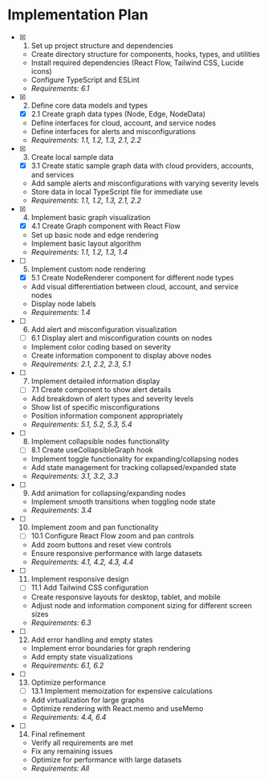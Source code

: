 # Implementation Plan

- [x] 1. Set up project structure and dependencies

  - Create directory structure for components, hooks, types, and utilities
  - Install required dependencies (React Flow, Tailwind CSS, Lucide icons)
  - Configure TypeScript and ESLint
  - _Requirements: 6.1_

- [x] 2. Define core data models and types

  - [x] 2.1 Create graph data types (Node, Edge, NodeData)
  - Define interfaces for cloud, account, and service nodes
  - Define interfaces for alerts and misconfigurations
  - _Requirements: 1.1, 1.2, 1.3, 2.1, 2.2_

- [x] 3. Create local sample data

  - [x] 3.1 Create static sample graph data with cloud providers, accounts, and services
  - Add sample alerts and misconfigurations with varying severity levels
  - Store data in local TypeScript file for immediate use
  - _Requirements: 1.1, 1.2, 1.3, 2.1, 2.2_

- [x] 4. Implement basic graph visualization

  - [x] 4.1 Create Graph component with React Flow
  - Set up basic node and edge rendering
  - Implement basic layout algorithm
  - _Requirements: 1.1, 1.2, 1.3, 1.4_

- [ ] 5. Implement custom node rendering

  - [x] 5.1 Create NodeRenderer component for different node types
  - Add visual differentiation between cloud, account, and service nodes
  - Display node labels
  - _Requirements: 1.4_

- [ ] 6. Add alert and misconfiguration visualization

  - [ ] 6.1 Display alert and misconfiguration counts on nodes
  - Implement color coding based on severity
  - Create information component to display above nodes
  - _Requirements: 2.1, 2.2, 2.3, 5.1_

- [ ] 7. Implement detailed information display

  - [ ] 7.1 Create component to show alert details
  - Add breakdown of alert types and severity levels
  - Show list of specific misconfigurations
  - Position information component appropriately
  - _Requirements: 5.1, 5.2, 5.3, 5.4_

- [ ] 8. Implement collapsible nodes functionality

  - [ ] 8.1 Create useCollapsibleGraph hook
  - Implement toggle functionality for expanding/collapsing nodes
  - Add state management for tracking collapsed/expanded state
  - _Requirements: 3.1, 3.2, 3.3_

- [ ] 9. Add animation for collapsing/expanding nodes

  - Implement smooth transitions when toggling node state
  - _Requirements: 3.4_

- [ ] 10. Implement zoom and pan functionality

  - [ ] 10.1 Configure React Flow zoom and pan controls
  - Add zoom buttons and reset view controls
  - Ensure responsive performance with large datasets
  - _Requirements: 4.1, 4.2, 4.3, 4.4_

- [ ] 11. Implement responsive design

  - [ ] 11.1 Add Tailwind CSS configuration
  - Create responsive layouts for desktop, tablet, and mobile
  - Adjust node and information component sizing for different screen sizes
  - _Requirements: 6.3_

- [ ] 12. Add error handling and empty states

  - Implement error boundaries for graph rendering
  - Add empty state visualizations
  - _Requirements: 6.1, 6.2_

- [ ] 13. Optimize performance

  - [ ] 13.1 Implement memoization for expensive calculations
  - Add virtualization for large graphs
  - Optimize rendering with React.memo and useMemo
  - _Requirements: 4.4, 6.4_

- [ ] 14. Final refinement
  - Verify all requirements are met
  - Fix any remaining issues
  - Optimize for performance with large datasets
  - _Requirements: All_
